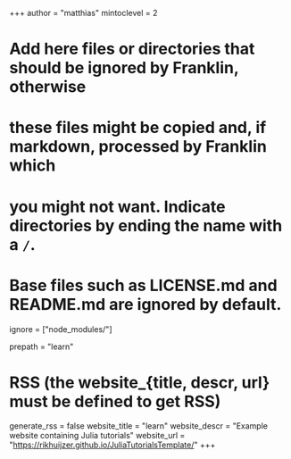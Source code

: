 +++
author = "matthias"
mintoclevel = 2

# Add here files or directories that should be ignored by Franklin, otherwise
# these files might be copied and, if markdown, processed by Franklin which
# you might not want. Indicate directories by ending the name with a `/`.
# Base files such as LICENSE.md and README.md are ignored by default.
ignore = ["node_modules/"]

prepath = "learn"

# RSS (the website_{title, descr, url} must be defined to get RSS)
generate_rss = false
website_title = "learn"
website_descr = "Example website containing Julia tutorials"
website_url   = "https://rikhuijzer.github.io/JuliaTutorialsTemplate/"
+++

